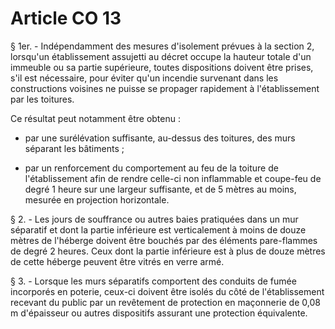 # Article CO 13

§ 1er. - Indépendamment des mesures d'isolement prévues à la section 2, lorsqu'un établissement assujetti au décret occupe la hauteur totale d'un immeuble ou sa partie supérieure, toutes dispositions doivent être prises, s'il est nécessaire, pour éviter qu'un incendie survenant dans les constructions voisines ne puisse se propager rapidement à l'établissement par les toitures.

Ce résultat peut notamment être obtenu :

- par une surélévation suffisante, au-dessus des toitures, des murs séparant les bâtiments ;

- par un renforcement du comportement au feu de la toiture de l'établissement afin de rendre celle-ci non inflammable et coupe-feu de degré 1 heure sur une largeur suffisante, et de 5 mètres au moins, mesurée en projection horizontale.

§ 2. - Les jours de souffrance ou autres baies pratiquées dans un mur séparatif et dont la partie inférieure est verticalement à moins de douze mètres de l'héberge doivent être bouchés par des éléments pare-flammes de degré 2 heures. Ceux dont la partie inférieure est à plus de douze mètres de cette héberge peuvent être vitrés en verre armé.

§ 3. - Lorsque les murs séparatifs comportent des conduits de fumée incorporés en poterie, ceux-ci doivent être isolés du côté de l'établissement recevant du public par un revêtement de protection en maçonnerie de 0,08 m d'épaisseur ou autres dispositifs assurant une protection équivalente.
